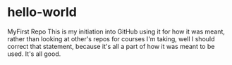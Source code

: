 # hello-world
MyFirst Repo
This is my initiation into GitHub using it for how it was meant, rather than looking at other's repos for courses I'm taking, well I should correct that statement, because it's all a part of how it was meant to be used.  It's all good.
